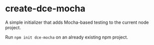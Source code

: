 # create-dce-mocha

A simple initializer that adds Mocha-based testing to the current node project.

Run `npm init dce-mocha` on an already existing npm project.
